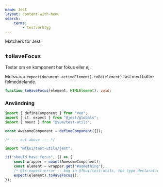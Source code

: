 ```yaml
---
name: Jest
layout: content-with-menu
search:
    terms:
        - testverktyg
---
```


Matchers för Jest.

## `toHaveFocus`

Testar om en komponent har fokus eller ej.

Motsvarar `expect(document.activeElement).toBe(element)` fast med bättre felmeddelande.

```ts nocompile nolint
function toHaveFocus(element: HTMLElement): void;
```

### Användning

```ts
import { defineComponent } from "vue";
import { it, expect } from "@jest/globals";
import { mount } from "@vue/test-utils";

const AwesomeComponent = defineComponent({});

/* --- cut above --- */

import "@fkui/test-utils/jest";

it("should have focus", () => {
    const wrapper = mount(AwesomeComponent);
    const element = wrapper.get("#something");
    /* @ts-expect-error -- bug in @fkui/test-utils, the type declaration is not properly exposed */
    expect(element).toHaveFocus();
});
```
